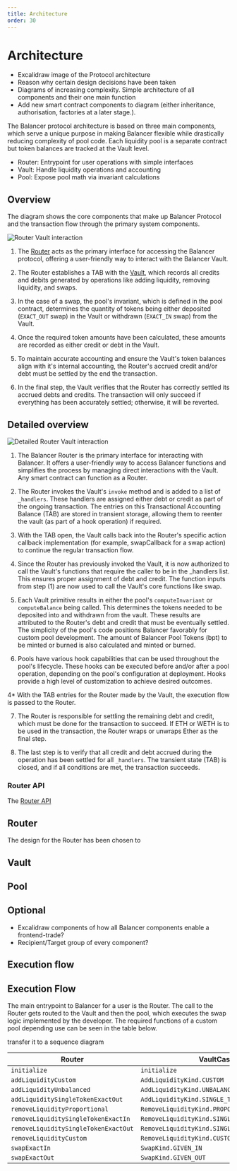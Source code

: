 ```yaml
---
title: Architecture
order: 30
---
```


# Architecture

- Excalidraw image of the Protocol architecture
- Reason why certain design decisions have been taken
- Diagrams of increasing complexity. Simple architecture of all components and their one main function
- Add new smart contract components to diagram (either inheritance, authorisation, factories at a later stage.).

The Balancer protocol architecture is based on three main components, which serve a unique purpose in making Balancer flexible while drastically reducing complexity of pool code. Each liquidity pool is a separate contract but token balances are tracked at the Vault level. 

- Router: Entrypoint for user operations with simple interfaces
- Vault: Handle liquidity operations and accounting
- Pool: Expose pool math via invariant calculations

## Overview
The diagram shows the core components that make up Balancer Protocol and the transaction flow through the primary system components.

![Router Vault interaction](/images/architecture-1.png)

1. The [Router]() acts as the primary interface for accessing the Balancer protocol, offering a user-friendly way to interact with the Balancer Vault.

2. The Router establishes a TAB with the [Vault](), which records all credits and debits generated by operations like adding liquidity, removing liquidity, and swaps.

3. In the case of a swap, the pool's invariant, which is defined in the pool contract, determines the quantity of tokens being either deposited (`EXACT_OUT` swap) in the Vault or withdrawn (`EXACT_IN` swap) from the Vault.

4. Once the required token amounts have been calculated, these amounts are recorded as either credit or debt in the Vault.

5. To maintain accurate accounting and ensure the Vault's token balances align with it's internal accounting, the Router's accrued credit and/or debt must be settled by the end the transaction.

6. In the final step, the Vault verifies that the Router has correctly settled its accrued debts and credits. The transaction will only succeed if everything has been accurately settled; otherwise, it will be reverted.

## Detailed overview

![Detailed Router Vault interaction](/images/architecture-2.png)

1. The Balancer Router is the primary interface for interacting with Balancer. It offers a user-friendly way to access Balancer functions and simplifies the process by managing direct interactions with the Vault. Any smart contract can function as a Router.

2. The Router invokes the Vault's `invoke` method and is added to a list of `_handlers`. These handlers are assigned either debt or credit as part of the ongoing transaction. The entries on this Transactional Accounting Balance (TAB) are stored in transient storage, allowing them to reenter the vault (as part of a hook operation) if required.

3. With the TAB open, the Vault calls back into the Router's specific action callback implementation (for example, swapCallback for a swap action) to continue the regular transaction flow.

4. Since the Router has previously invoked the Vault, it is now authorized to call the Vault's functions that require the caller to be in the _handlers list. This ensures proper assignment of debt and credit. The function inputs from step (1) are now used to call the Vault's core functions like swap.

5. Each Vault primitive results in either the pool's `computeInvariant` or `computeBalance` being called. This determines the tokens needed to be deposited into and withdrawn from the vault. These results are attributed to the Router's debt and credit that must be eventually settled. The simplicity of the pool's code positions Balancer favorably for custom pool development. The amount of Balancer Pool Tokens (bpt) to be minted or burned is also calculated and minted or burned.

6. Pools have various hook capabilities that can be used throughout the pool's lifecycle. These hooks can be executed before and/or after a pool operation, depending on the pool's configuration at deployment. Hooks provide a high level of customization to achieve desired outcomes.

4* With the TAB entries for the Router made by the Vault, the execution flow is passed to the Router.

7. The Router is responsible for settling the remaining debt and credit, which must be done for the transaction to succeed. If ETH or WETH is to be used in the transaction, the Router wraps or unwraps Ether as the final step.

8. The last step is to verify that all credit and debt accrued during the operation has been settled for all `_handlers`. The transient state (TAB) is closed, and if all conditions are met, the transaction succeeds.


### Router API
The [Router API](/concepts/Router/overview.md)



## Router
The design for the Router has been chosen to 

## Vault

## Pool

## Optional

- Excalidraw components of how all Balancer components enable a frontend-trade?
- Recipient/Target group of every component?

## Execution flow
## Execution Flow

The main entrypoint to Balancer for a user is the Router. The call to the Router gets routed to the Vault and then the pool, which executes the swap logic implemented by the developer. The required functions of a custom pool depending use can be seen in the table below.

transfer it to a sequence diagram

| Router                               | VaultCase                                    | Poolfunction              |
| ------------------------------------ | -------------------------------------------- | -----------------------   |
| `initialize`                         | `initialize             `                    | `computeInvariant`    |
| `addLiquidityCustom`                 | `AddLiquidityKind.CUSTOM`                    | `onAddLiquidityCustom`    |
| `addLiquidityUnbalanced `            | `AddLiquidityKind.UNBALANCED`                | `computeInvariant`        |
| `addLiquiditySingleTokenExactOut`    | `AddLiquidityKind.SINGLE_TOKEN_EXACT_OUT`    | `computeBalance`          |
| `removeLiquidityProportional`        | `RemoveLiquidityKind.PROPORTIONAL`           |                           |
| `removeLiquiditySingleTokenExactIn`  | `RemoveLiquidityKind.SINGLE_TOKEN_EXACT_IN`  | `computeBalance`          |
| `removeLiquiditySingleTokenExactOut` | `RemoveLiquidityKind.SINGLE_TOKEN_EXACT_OUT` | `computeInvariant`        |
| `removeLiquidityCustom`              | `RemoveLiquidityKind.CUSTOM`                 | `onRemoveLiquidityCustom` |
| `swapExactIn`                        | `SwapKind.GIVEN_IN`                          | `onSwap`                  |
| `swapExactOut`                       | `SwapKind.GIVEN_OUT`                         | `onSwap`                  |
